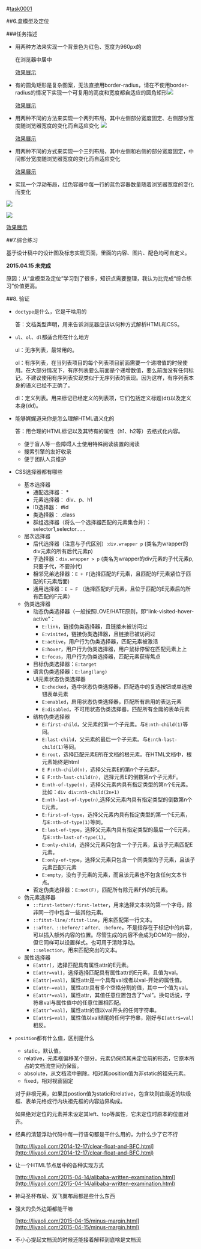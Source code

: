 #[task0001](https://github.com/baidu-ife/ife/tree/master/task/task0001)


##6.盒模型及定位

###任务描述

- 用两种方法来实现一个背景色为红色、宽度为960px的<DIV>在浏览器中居中 

    [效果展示](http://www.liyaoli.com/demo/ife/task0001/box-model-postion/item1.html)

- 有的圆角矩形是复杂图案，无法直接用border-radius，请在不使用border-radius的情况下实现一个可复用的高度和宽度都自适应的圆角矩形![](task0001_1.png)

    [效果展示](http://www.liyaoli.com/demo/ife/task0001/box-model-postion/item2.html)

- 用两种不同的方法来实现一个两列布局，其中左侧部分宽度固定、右侧部分宽度随浏览器宽度的变化而自适应变化
 ![](task0001_2.jpg)

    [效果展示](http://www.liyaoli.com/demo/ife/task0001/box-model-postion/item3.html)


- 用两种不同的方式来实现一个三列布局，其中左侧和右侧的部分宽度固定，中间部分宽度随浏览器宽度的变化而自适应变化

    [效果展示](http://www.liyaoli.com/demo/ife/task0001/box-model-postion/item4.html)

- 实现一个浮动布局，红色容器中每一行的蓝色容器数量随着浏览器宽度的变化而变化

 ![](task0001_3.jpg)

 ![](task0001_4.jpg)

    
   [效果展示](http://www.liyaoli.com/demo/ife/task0001/box-model-postion/item5.html)

##7.综合练习

基于设计稿中的设计图及标志实现页面，里面的内容、图片、配色均可自定义。

**2015.04.15 未完成**

原因：从“盒模型及定位”学习到了很多，知识点需要整理，我认为比完成“综合练习”价值更高。

##8. 验证

- `doctype`是什么，它是干啥用的

    答：文档类型声明，用来告诉浏览器应该以何种方式解析HTML和CSS。

- `ul`、`ol`、`dl`都适合用在什么地方

	ul：无序列表，最常用的。

    ol：有序列表，在当列表项目的每个列表项目前面需要一个递增值的时候使用。在大部分情况下，有序列表要么前面是个递增数值，要么前面没有任何标记。不建议使用有序列表实现类似于无序列表的表现。因为这样，有序列表本身的语义已经不正确了。
	
	dl：定义列表。用来标记已经定义的列表项，它们包括定义标题(dt)以及定义本身(dd)。
- 能够娓娓道来你是怎么理解HTML语义化的
	
	答：用合理的HTML标记以及其特有的属性（h1、h2等）去格式化内容。
	- 便于盲人等一些障碍人士使用特殊阅读装置的阅读
	- 搜索引擎的友好收录
	- 便于团队人员维护


- CSS选择器都有哪些

	- 基本选择器
		- 通配选择器： *
		- 元素选择器： div、p、h1
		- ID选择器： #id
		- 类选择器： .class
		- 群组选择器（将么一个选择器匹配的元素集合并）：selector1,selector……
	- 层次选择器
		- 后代选择器（注意与子代区别）:`div.wrapper p` (类名为wrapper的div元素的所有后代元素p)
		- 子选择器：`div.wrapper > p` (类名为wrapper的div元素的子代元素p,只要子代，不要孙代)
		- 相邻兄弟选择器：`E + F`(选择匹配的F元素，且匹配的F元素紧位于匹配的E元素后面)
		- 通用选择器：`E ~ F` （选择匹配的F元素，且位于匹配的E元素后的所有匹配的F元素）
	- 伪类选择器
		- 动态伪类选择器（一般按照LOVE/HATE原则，即“link-visited-hover-active”：
			- `E:link`，链接伪类选择器，且链接未被访问过
			- `E:visited`，链接伪类选择器，且链接已被访问过
			- `E:active`，用户行为伪类选择器，匹配元素被激活
			- `E:hover`，用户行为伪类选择器，用户鼠标停留在匹配元素上上
			- `E:focus`，用户行为伪类选择器，匹配元素获得焦点	
		- 目标伪类选择器：`E:target`
		- 语言伪类选择器：`E:lang(lang)`
		- UI元素状态伪类选择器
			- `E:checked`，选中状态伪类选择器，匹配选中的复选按钮或单选按钮表单元素
			- `E:enabled`，启用状态伪类选择器，匹配所有启用的表达元素
			- `E:disabled`，不可用状态伪类选择器，匹配所有金庸的表单元素
		- 结构伪类选择器
			- `E:first-child`，父元素的第一个子元素。与`E:nth-child(1)`等同。
			- `E:last-child`，父元素的最后一个子元素。与`E:nth-last-child(1)`等同。
			- `E:root`，选择匹配元素E所在文档的根元素。在HTML文档中，根元素始终是html
			- `E F:nth-child(n)`，选择父元素E的第n个子元素F。
			- `E F:nth-last-child(n)`，选择元素E的倒数第n个子元素F。
			- `E:nth-of-type(n)`，选择父元素内具有指定类型的第n个E元素。比如：`div div:nth-child(2n+1)`
			- `E:nth-last-of-type(n)`,选择父元素内具有指定类型的倒数第n个E元素。
			- `E:first-of-type`，选择父元素内具有指定类型的第一个E元素，与`E:nth-of-type(1)`等同。
			- `E:last-of-type`，选择父元素内具有指定类型的最后一个E元素，与`E:nth-last-of-type(1)`。
			- `E:only-child`，选择父元素只包含一个子元素，且该子元素匹配E元素。
			- `E:only-of-type`，选择父元素只包含一个同类型的子元素，且该子元素匹配E元素
			- `E:empty`，没有子元素的元素，而且该元素也不包含任何文本节点。
		- 否定伪类选择器：`E:not(F)`，匹配所有除元素F外的E元素。
	- 伪元素选择器
		- `::first-letter/:first-letter`，用来选择文本块的第一个字母，除非同一行中包含一些其他元素。
		- `::fitst-line/:fitst-line`，用来匹配第一行文本。
		- `::after、::before/：after、:before`，不是指存在于标记中的内容，可以插入额外内容的位置。尽管生成的内容不会成为DOM的一部分，但它同样可以设置样式。也可用于清除浮动。
		- `::selection`，用来匹配突出的文本。
	- 属性选择器
		- `E[attr]`，选择匹配具有属性attr的E元素。
		- `E[attr=val]`，选择选择匹配具有属性attr的E元素，且值为val。
		- `E[attr|=val]`，属性attr是一个具有val或者以val-开始的属性值。
		- `E[attr~=val]`，属性attr具有多个空格分割的值，其中一个值为val。
		- `E[attr*=val]`，属性attr，其值任意位置包含了“val”。换句话说，字符串val与属性值中的任意位置相匹配。
		- `E[attr^=val]`，属性attr的值以val开头的任何字符串。
		- `E[attr$=val]`，属性值以val结尾的任何字符串，刚好与`E[attr$=val]`相反。
		

- `position`都有什么值，区别是什么

	- static，默认值。
	- relative，元素框偏移某个部分。元素仍保持其未定位前的形态，它原本所占的文档流空间仍保留。
	- absolute，从文档流中删除。相对其position值为非static的祖先元素。
	- fixed，相对视窗固定
	
	对于非根元素，如果其postion值为static和relative，包含块则由最近的块级框、表单元格或行内块祖先框的内容边界构成。
	
	如果绝对定位的元素并未设定其left、top等属性，它未定位时原本的位置对齐。

- 经典的清楚浮动代码中每一行语句都是干什么用的，为什么少了它不行

	[http://liyaoli.com/2014-12-17/clear-float-and-BFC.html](http://liyaoli.com/2014-12-17/clear-float-and-BFC.html)

- 让一个HTML节点居中的各种实现方式

	[http://liyaoli.com/2015-04-14/alibaba-written-examination.html](http://liyaoli.com/2015-04-14/alibaba-written-examination.html)

- 神马圣杯布局、双飞翼布局都是些什么东西
- 强大的负外边距都能干嘛

	[http://liyaoli.com/2015-04-15/minus-margin.html](http://liyaoli.com/2015-04-15/minus-margin.html)

- 不小心提起文档流的时候还能接着解释到底啥是文档流